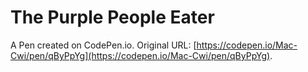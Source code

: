 # The Purple People Eater

A Pen created on CodePen.io. Original URL: [https://codepen.io/Mac-Cwi/pen/qByPpYg](https://codepen.io/Mac-Cwi/pen/qByPpYg).

